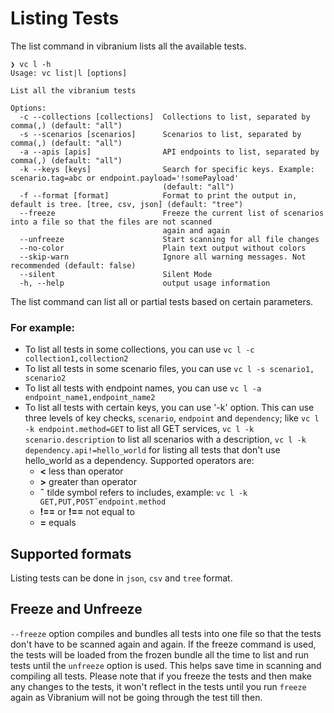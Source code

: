 # Listing Tests

The list command in vibranium lists all the available tests.

```shell
❯ vc l -h               
Usage: vc list|l [options]

List all the vibranium tests

Options:
  -c --collections [collections]  Collections to list, separated by comma(,) (default: "all")
  -s --scenarios [scenarios]      Scenarios to list, separated by comma(,) (default: "all")
  -a --apis [apis]                API endpoints to list, separated by comma(,) (default: "all")
  -k --keys [keys]                Search for specific keys. Example: scenario.tag=abc or endpoint.payload='!somePayload' 
                                  (default: "all")
  -f --format [format]            Format to print the output in, default is tree. [tree, csv, json] (default: "tree")
  --freeze                        Freeze the current list of scenarios into a file so that the files are not scanned 
                                  again and again
  --unfreeze                      Start scanning for all file changes
  --no-color                      Plain text output without colors
  --skip-warn                     Ignore all warning messages. Not recommended (default: false)
  --silent                        Silent Mode
  -h, --help                      output usage information
```



The list command can list all or partial tests based on certain parameters. 

### For example:

- To list all tests in some collections, you can use `vc l -c collection1,collection2`
- To list all tests in some scenario files, you can use `vc l -s scenario1, scenario2`
- To list all tests with endpoint names, you can use `vc l -a endpoint_name1,endpoint_name2`
- To list all tests with certain keys, you can use '-k' option. This can use three levels of key checks, `scenario`, `endpoint` and `dependency`; like `vc l -k endpoint.method=GET` to list all GET services, `vc l -k scenario.description` to list all scenarios with a description, `vc l -k dependency.api!=hello_world` for listing all tests that don't use hello_world as a dependency. Supported operators are:
  - **<** less than operator
  - **>** greater than operator
  - **˜** tilde symbol refers to includes, example: `vc l -k GET,PUT,POST˜endpoint.method`
  - **!==** or **!==** not equal to
  - **=** equals



## Supported formats

Listing tests can be done in `json`, `csv` and `tree` format.



## Freeze and Unfreeze

`--freeze` option compiles and bundles all tests into one file so that the tests don't have to be scanned again and again. If the freeze command is used, the tests will be loaded from the frozen bundle all the time to list and run tests until the `unfreeze` option is used. This helps save time in scanning and compiling all tests. Please note that if you freeze the tests and then make any changes to the tests, it won't reflect in the tests until you run `freeze` again as Vibranium will not be going through the test till then.

